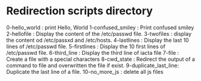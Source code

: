 # Redirection scripts directory
0-hello_world : print Hello, World
1-confused_smiley : Print confused smiley
2-hellofile : Display the content of the /etc/passwd file.
3-twofiles : display the content od /etc/passxd and /etc/hosts.
4-lastlines : Display the last 10 lines of /etc/passwd file.
5-firstlines : Display the 10 first lines of /etc/passwd file.
6-third_line : Display the third line of iacta file
7-file : Create a file with a special characters
8-cwd_state : Redirect the output of a command to file and overwritten the file if exist.
9-duplicate_last_line: Duplicate the last line of a file.
10-no_more_js : delete all js files
